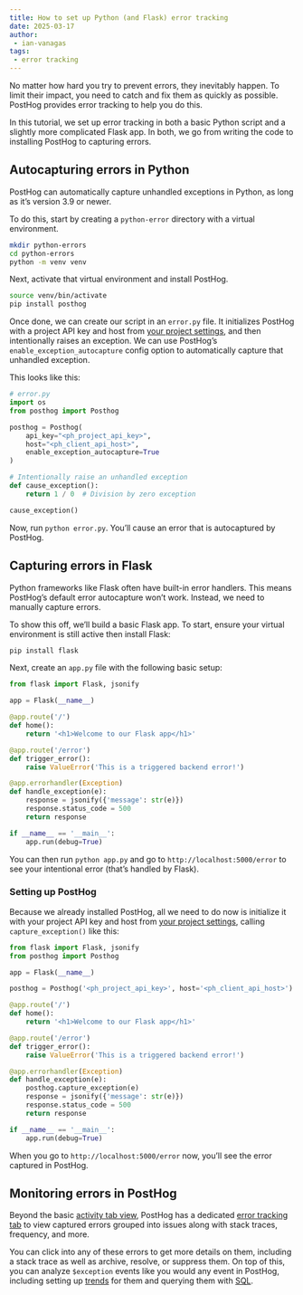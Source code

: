 ```yaml
---
title: How to set up Python (and Flask) error tracking
date: 2025-03-17
author:
 - ian-vanagas
tags:
 - error tracking
---
```


No matter how hard you try to prevent errors, they inevitably happen. To limit their impact, you need to catch and fix them as quickly as possible. PostHog provides  error tracking to help you do this. 

In this tutorial, we set up error tracking in both a basic Python script and a slightly more complicated Flask app. In both, we go from writing the code to installing PostHog to capturing errors.

## Autocapturing errors in Python

PostHog can automatically capture unhandled exceptions in Python, as long as it’s version 3.9 or newer. 

To do this, start by creating a `python-error` directory with a virtual environment.

```bash
mkdir python-errors
cd python-errors
python -m venv venv
```

Next, activate that virtual environment and install PostHog.

```bash
source venv/bin/activate
pip install posthog
```

Once done, we can create our script in an `error.py` file. It initializes PostHog with a project API key and host from [your project settings](https://us.posthog.com/settings/project), and then intentionally raises an exception. We can use PostHog’s `enable_exception_autocapture` config option to automatically capture that unhandled exception.

This looks like this:

```python
# error.py
import os
from posthog import Posthog

posthog = Posthog(
    api_key="<ph_project_api_key>",
    host="<ph_client_api_host>",
    enable_exception_autocapture=True
)

# Intentionally raise an unhandled exception
def cause_exception():
    return 1 / 0  # Division by zero exception

cause_exception()
```

Now, run `python error.py`. You’ll cause an error that is autocaptured by PostHog.

<ProductScreenshot
  imageLight="https://res.cloudinary.com/dmukukwp6/image/upload/Clean_Shot_2025_03_17_at_14_16_46_2x_cc3a14d076.png"
  imageDark="https://res.cloudinary.com/dmukukwp6/image/upload/Clean_Shot_2025_03_17_at_14_17_04_2x_dcf616f140.png"
  alt="PostHog"
  classes="rounded"
/>

## Capturing errors in Flask

Python frameworks like Flask often have built-in error handlers. This means PostHog’s default error autocapture won’t work. Instead, we need to manually capture errors. 

To show this off, we’ll build a basic Flask app. To start, ensure your virtual environment is still active then install Flask:

```bash
pip install flask
```

Next, create an `app.py` file with the following basic setup:

```python
from flask import Flask, jsonify

app = Flask(__name__)

@app.route('/')
def home():
    return '<h1>Welcome to our Flask app</h1>'

@app.route('/error')
def trigger_error():
    raise ValueError('This is a triggered backend error!')

@app.errorhandler(Exception)
def handle_exception(e):
    response = jsonify({'message': str(e)})
    response.status_code = 500
    return response

if __name__ == '__main__':
    app.run(debug=True)
```

You can then run `python app.py` and go to `http://localhost:5000/error` to see your intentional error (that’s handled by Flask).

### Setting up PostHog

Because we already installed PostHog, all we need to do now is initialize it with your project API key and host from [your project settings](https://us.posthog.com/settings/project), calling `capture_exception()` like this:  

```python
from flask import Flask, jsonify
from posthog import Posthog

app = Flask(__name__)

posthog = Posthog('<ph_project_api_key>', host='<ph_client_api_host>')

@app.route('/')
def home():
    return '<h1>Welcome to our Flask app</h1>'

@app.route('/error')
def trigger_error():
    raise ValueError('This is a triggered backend error!')

@app.errorhandler(Exception)
def handle_exception(e):
    posthog.capture_exception(e)
    response = jsonify({'message': str(e)})
    response.status_code = 500
    return response

if __name__ == '__main__':
    app.run(debug=True)
```

When you go to `http://localhost:5000/error` now, you’ll see the error captured in PostHog.

## Monitoring errors in PostHog

Beyond the basic [activity tab view](/docs/activity), PostHog has a dedicated [error tracking tab](https://us.posthog.com/error_tracking) to view captured errors grouped into issues along with stack traces, frequency, and more.

<ProductScreenshot
  imageLight="https://res.cloudinary.com/dmukukwp6/image/upload/Clean_Shot_2025_03_17_at_15_28_23_2x_af7585e805.png"
  imageDark="https://res.cloudinary.com/dmukukwp6/image/upload/Clean_Shot_2025_03_17_at_15_28_06_2x_f54c28c199.png"
  alt="PostHog"
  classes="rounded"
/>

You can click into any of these errors to get more details on them, including a stack trace as well as archive, resolve, or suppress them. On top of this, you can analyze `$exception` events like you would any event in PostHog, including setting up [trends](/docs/product-analytics/trends/overview) for them and querying them with [SQL](/docs/product-analytics/sql).